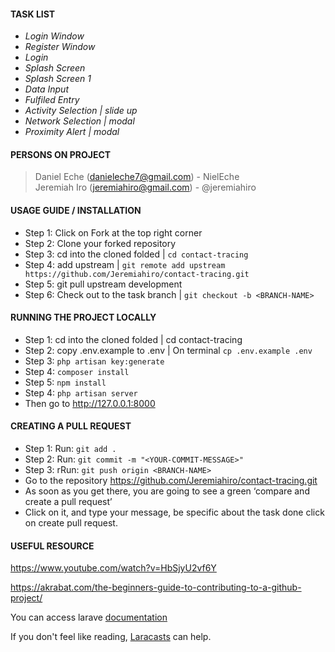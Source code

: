 #### TASK LIST 
- *Login Window*
- *Register Window*
- *Login*
- *Splash Screen*
- *Splash Screen 1*
- *Data Input*
- *Fulfiled Entry*
- *Activity Selection | slide up*
- *Network Selection | modal*
- *Proximity Alert | modal*

#### PERSONS ON PROJECT
> Daniel Eche (danieleche7@gmail.com) - NielEche<br/>
> Jeremiah Iro (jeremiahiro@gmail.com) - @jeremiahiro

####  USAGE GUIDE / INSTALLATION
- Step 1: Click on Fork at the top right corner
- Step 2: Clone your forked repository
- Step 3: cd into the cloned folded | `cd contact-tracing`
- Step 4: add upstream | `git remote add upstream https://github.com/Jeremiahiro/contact-tracing.git`
- Step 5: git pull upstream development
- Step 6: Check out to the task branch | `git checkout -b <BRANCH-NAME>`


#### RUNNING THE PROJECT LOCALLY
- Step 1: cd into the cloned folded | cd contact-tracing
- Step 2: copy .env.example to .env | On terminal `cp .env.example .env`
- Step 3: `php artisan key:generate`
- Step 4: `composer install`
- Step 5: `npm install`
- Step 4: `php artisan server`
- Then go to http://127.0.0.1:8000

#### CREATING A PULL REQUEST
- Step 1: Run: `git add .`
- Step 2: Run: `git commit -m "<YOUR-COMMIT-MESSAGE>"`
- Step 3: rRun: `git push origin <BRANCH-NAME>`
- Go to the repository https://github.com/Jeremiahiro/contact-tracing.git
- As soon as you get there, you are going to see a green ‘compare and create a pull request’
- Click on it, and type your message, be specific about the task done click on create pull request.

#### USEFUL RESOURCE
https://www.youtube.com/watch?v=HbSjyU2vf6Y

https://akrabat.com/the-beginners-guide-to-contributing-to-a-github-project/

You can access larave [documentation](https://laravel.com/docs)

If you don't feel like reading, [Laracasts](https://laracasts.com) can help. 

